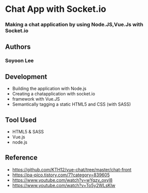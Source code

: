 # Chat App with Socket.io

### Making a chat application by using Node.JS,Vue.Js with Socket.io

## Authors 

### Soyoon Lee 


## Development 

* Building the application with Node.js
* Creating a chatapplication with socket.io
* framework with Vue.JS
* Semantically tagging a static HTML5 and CSS (with SASS) 


## Tool Used 

* HTML5 & SASS 
* Vue.js
* node.js


## Reference

* https://github.com/KTH12/vue-chat/tree/master/chat-front
* https://pa-pico.tistory.com/7?category=839605
* https://www.youtube.com/watch?v=wYqzv_oxyl8
* https://www.youtube.com/watch?v=To5y2WLsKIw
 
